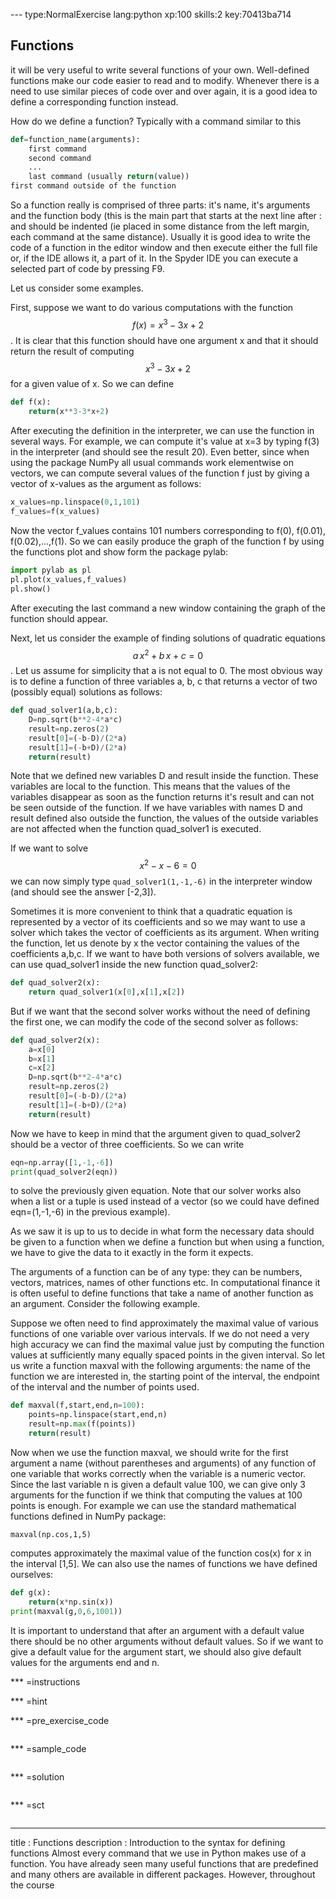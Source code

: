 
--- type:NormalExercise lang:python xp:100 skills:2 key:70413ba714
## Functions
it will be very useful to write several functions of your own. Well-defined functions make our code easier to read and to modify. Whenever there is a need to use similar pieces of code over and over again, it is a good idea to define a corresponding function instead.

How do we define a function?
Typically with a command similar to this

```python
def=function_name(arguments):
    first command
    second command
    ...
    last command (usually return(value))
first command outside of the function
```

So a function really is comprised of three parts: it's name, it's arguments and the function body (this is the main part that starts at the next line after :  and should be indented (ie placed in some distance from the left margin, each command at the same distance). Usually it is good idea to write the code of a function in the editor window and then execute either the full file or, if the IDE allows it, a part of it. In the Spyder IDE you can execute a selected part of code by pressing F9.

Let us consider some examples. 

First, suppose we want to do various computations with the function $$f(x)=x^3-3x+2$$. It is clear that this function should have one argument x and that it should return the result of computing $$x^3-3x+2$$ for a given value of x. So we can define

```python
def f(x):
    return(x**3-3*x+2)
```

After executing the definition in the interpreter, we can use the function in several ways. For example, we can compute it's value at x=3 by typing
f(3)
in the interpreter (and should see the result 20). Even better, since when using the package NumPy all usual commands work elementwise on vectors, we can compute several values of the function f just by giving a vector of x-values as the argument as follows:

```python
x_values=np.linspace(0,1,101)
f_values=f(x_values)
```

Now the vector f_values contains 101 numbers corresponding to f(0), f(0.01), f(0.02),...,f(1). So we can easily produce the graph of the function f by using the functions plot and show form the package pylab:

```python
import pylab as pl
pl.plot(x_values,f_values)
pl.show()
```

After executing the last command a new window containing the graph of the function should appear.

Next, let us consider the example of finding solutions of quadratic equations $$a\,x^2+b\,x+c=0$$. Let us assume for simplicity that a is not equal to 0. The most obvious way is to define a function of three variables a, b, c that returns a vector of two (possibly equal) solutions as follows:

```python
def quad_solver1(a,b,c):
    D=np.sqrt(b**2-4*a*c)
    result=np.zeros(2)
    result[0]=(-b-D)/(2*a)
    result[1]=(-b+D)/(2*a)
    return(result)
```

Note that we defined new variables D and result inside the function. These variables are local to the function. This means that the values of the variables disappear as soon as the function returns it's result and can not be seen outside of the function. If we have variables with names D and result defined also outside the function, the values of the outside variables are not affected when the function quad_solver1 is executed.

If we want to solve $$x^2-x-6=0$$ we can now simply type
`quad_solver1(1,-1,-6)`
in the interpreter window (and should see the answer [-2,3]).

Sometimes it is more convenient to think that a quadratic equation is represented by a vector of its coefficients and so we may want to use a solver which takes the vector of coefficients as its argument. When writing the function, let us denote by x the vector containing the values of the coefficients a,b,c. If we want to have both versions of solvers available, we can use quad_solver1 inside the new function quad_solver2:

```python
def quad_solver2(x):
    return quad_solver1(x[0],x[1],x[2])
```

But if we want that the second solver works without the need of defining the first one, we can modify the code of the second solver as follows:

```python
def quad_solver2(x):
    a=x[0]
    b=x[1]
    c=x[2]
    D=np.sqrt(b**2-4*a*c)
    result=np.zeros(2)
    result[0]=(-b-D)/(2*a)
    result[1]=(-b+D)/(2*a)
    return(result)
```

Now we have to keep in mind that the argument given to quad_solver2 should be a vector of three coefficients. So we can write

```python
eqn=np.array([1,-1,-6])
print(quad_solver2(eqn))
```

to solve the previously given equation. Note that our solver works also when a list or a tuple is used instead of a vector (so we could have defined eqn=(1,-1,-6) in the previous example).

As we saw it is up to us to decide in what form the necessary data should be given to a function when we define a function but when using a function, we have to give the data to it exactly in the form it expects.

The arguments of a function can be of any type: they can be numbers, vectors, matrices, names of other functions etc. In computational finance it is often useful to define functions that take a name of another function as an argument.  Consider the following example.

Suppose we often need to find approximately the maximal value of various functions of one variable over various intervals.  If we do not need a very high accuracy we can find the maximal value just by computing the function values at sufficiently many equally spaced points in the given interval. So let us write a function maxval with the following arguments: the name of the function we are interested in, the starting point of the interval, the endpoint of the interval and the number of points used.

```python
def maxval(f,start,end,n=100):
    points=np.linspace(start,end,n)
    result=np.max(f(points))
    return(result)
```

Now when we use the function maxval, we should write for the first argument a name (without parentheses and arguments) of any function of one variable that works correctly when the variable is a numeric vector. Since the last variable n is given a default value 100, we can give only 3 arguments for the function if we think that computing the values at 100 points is enough. For example we can use the standard mathematical functions defined in NumPy package:

`maxval(np.cos,1,5)`

computes approximately the maximal value of the function cos(x) for x in the interval [1,5]. We can also use the names of functions we have defined ourselves:

```python
def g(x):
    return(x*np.sin(x))
print(maxval(g,0,6,1001))
```

It is important to understand that after an argument with a default value there should be no other arguments without default values. So if we want to give a default value for the argument start, we should also give default values for the arguments end and n.

*** =instructions

*** =hint

*** =pre_exercise_code
```{python}

```

*** =sample_code
```{python}

```

*** =solution
```{python}

```

*** =sct
```{python}

```
---
title       : Functions
description : Introduction to the syntax for defining functions
Almost every command that we use in Python makes use of a function.  You have already seen many useful functions that are predefined and many others are available in different packages. However, throughout the course 
